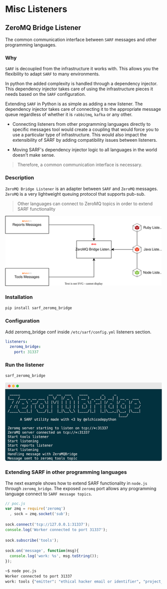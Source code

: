 # Misc Listeners

## ZeroMQ Bridge Listener

The common communication interface between `SARF` messages
and other programming languages.

### Why

`SARF` is decoupled from the infrastructure it works with.
This allows you the flexibility to adapt `SARF` to many environments.

In python the added complexity is handled through a dependency injector.
This dependency injector takes care of using the
infrastructure pieces it needs based on the `SARF` configuration.

Extending `SARF` in Python is as simple as adding a new listener.
The dependency injector takes care of connecting it to the appropriate message
queue regardless of whether it is `rabbitmq`, `kafka` or any other.



- Connecting listeners from other programming languages directly to specific
    messages tool would create a coupling that would force you to use a particular
    type of infrastructure. This would also impact the extensibility of SARF by adding
    compatibility issues between listeners.

- Moving SARF's dependency injector logic to all languages in the world doesn't make sense.

> Therefore, a common communication interface is necessary.

### Description

`ZeroMQ Bridge Listener` is an adapter between `SARF` and `ZeroMQ` messages.
`ZeroMQ` is a very lightweight queuing protocol that supports pub-sub.

> Other languages can connect to ZeroMQ topics in order to extend SARF functionality

![SARF ZeroMQ Bridge Diagram](zeromq/sarf_zeromq_diagram.svg)

### Installation

```bash
pip install sarf_zeromq_bridge
```

### Configuration

Add zeromq_bridge conf inside `/etc/sarf/config.yml` listeners section.

```yaml
listeners:
  zeromq_bridge:
    port: 31337
```

### Run the listener

```bash
sarf_zeromq_bridge
```

![SARF ZeroMQ Bridge Diagram](zeromq/sarf_zeromq_screenshot.png)

### Extending SARF in other programming languages

The next example shows how to extend SARF functionality in `node.js` through `zeromq_bridge`.
The exposed `zeromq` port allows any programming language connect to `SARF message topics`.

```js
// poc.js
var zmq = require('zeromq')
  , sock = zmq.socket('sub');

sock.connect('tcp://127.0.0.1:31337');
console.log('Worker connected to port 31337');

sock.subscribe('tools');

sock.on('message', function(msg){
  console.log('work: %s', msg.toString());
});

```

```bash
~$ node poc.js
Worker connected to port 31337
work: tools {"emitter": "ethical hacker email or identifier", "project_id": "3a8bdee8-27ae-498c-ad2c-4f6a5d2f2fe7", "tags": ["tool:nmap", "network:192.168.1.0/24"], "storage_type": "ftp", "path": "/ftp/tools/d094b85e-6028-49d8-9c20-126277977841.sarf"}
```
